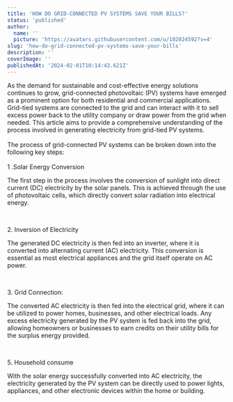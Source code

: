 ```yaml
---
title: 'HOW DO GRID-CONNECTED PV SYSTEMS SAVE YOUR BILLS?'
status: 'published'
author:
  name: ''
  picture: 'https://avatars.githubusercontent.com/u/102024592?v=4'
slug: 'how-do-grid-connected-pv-systems-save-your-bills'
description: ''
coverImage: ''
publishedAt: '2024-02-01T10:14:43.621Z'
---
```


As the demand for sustainable and cost-effective energy solutions continues to grow, grid-connected photovoltaic (PV) systems have emerged as a prominent option for both residential and commercial applications. Grid-tied systems are connected to the grid and can interact with it to sell excess power back to the utility company or draw power from the grid when needed. This article aims to provide a comprehensive understanding of the process involved in generating electricity from grid-tied PV systems.\
\
The process of grid-connected PV systems can be broken down into the following key steps:\
\
1 .Solar Energy Conversion

The first step in the process involves the conversion of sunlight into direct current (DC) electricity by the solar panels. This is achieved through the use of photovoltaic cells, which directly convert solar radiation into electrical energy.

 

2\. Inversion of Electricity

The generated DC electricity is then fed into an inverter, where it is converted into alternating current (AC) electricity. This conversion is essential as most electrical appliances and the grid itself operate on AC power.

 

3\. Grid Connection:

The converted AC electricity is then fed into the electrical grid, where it can be utilized to power homes, businesses, and other electrical loads. Any excess electricity generated by the PV system is fed back into the grid, allowing homeowners or businesses to earn credits on their utility bills for the surplus energy provided.

 

5\. Household consume

With the solar energy successfully converted into AC electricity, the electricity generated by the PV system can be directly used to power lights, appliances, and other electronic devices within the home or building.